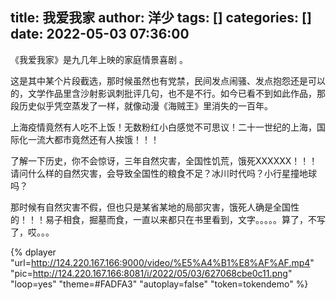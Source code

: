 title: 我爱我家
author: 洋少
tags: []
categories: []
date: 2022-05-03 07:36:00
---
《我爱我家》是九几年上映的家庭情景喜剧 。
<!-- more -->

这是其中某个片段截选，那时候虽然也有党禁，民间发点闹骚、发点抱怨还是可以的，文学作品里含沙射影讽刺批评几句，也不是不行。如今已看不到如此作品，那段历史似乎凭空蒸发了一样，就像动漫《海贼王》里消失的一百年。

上海疫情竟然有人吃不上饭！无数粉红小白感觉不可思议！二十一世纪的上海，国际化一流大都市竟然还有人挨饿！！！

了解一下历史，你不会惊讶，三年自然灾害，全国性饥荒，饿死XXXXXX！！！请问什么样的自然灾害，会导致全国性的粮食不足？冰川时代吗？小行星撞地球吗？

那时候有自然灾害不假，但也只是某省某地的局部灾害，饿死人确是全国性的！！！易子相食，掘墓而食，一直以来都只在书里看到，文字。。。。。算了，不写了，哎。。。

{% dplayer "url=http://124.220.167.166:9000/video/%E5%A4%B1%E8%AF%AF.mp4"  "pic=http://124.220.167.166:8081/i/2022/05/03/627068cbe0c11.png" "loop=yes" "theme=#FADFA3" "autoplay=false" "token=tokendemo" %}

